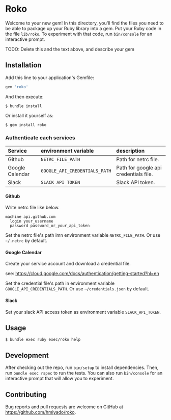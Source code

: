 # Roko

Welcome to your new gem! In this directory, you'll find the files you need to be able to package up your Ruby library into a gem. Put your Ruby code in the file `lib/roko`. To experiment with that code, run `bin/console` for an interactive prompt.

TODO: Delete this and the text above, and describe your gem

## Installation

Add this line to your application's Gemfile:

```ruby
gem 'roko'
```

And then execute:

    $ bundle install

Or install it yourself as:

    $ gem install roko

### Authenticate each services

Service | environment variable | description
:-- | :-- | :-- 
Github | `NETRC_FILE_PATH` | Path for netrc file.
Google Calendar | `GOOGLE_API_CREDENTIALS_PATH` | Path for google api credentials file.
Slack | `SLACK_API_TOKEN` | Slack API token.

#### Github

Write netrc file like below.

```
machine api.github.com
  login your_username
  password password_or_your_api_token
```

Set the netrc file's path imn environment variable `NETRC_FILE_PATH`.
Or use `~/.netrc` by default.

#### Google Calendar

Create your service account and download a credential file.

see: https://cloud.google.com/docs/authentication/getting-started?hl=en

Set the credential file's path in environment variable `GOOGLE_API_CREDENTIALS_PATH`.
Or use `~/credentials.json` by default.

#### Slack

Set your slack API access token as environment variable `SLACK_API_TOKEN`.

## Usage

```
$ bundle exec ruby exec/roko help
```

## Development

After checking out the repo, run `bin/setup` to install dependencies. Then, run `bundle exec rspec` to run the tests. You can also run `bin/console` for an interactive prompt that will allow you to experiment.

## Contributing

Bug reports and pull requests are welcome on GitHub at https://github.com/hmiyado/roko.

